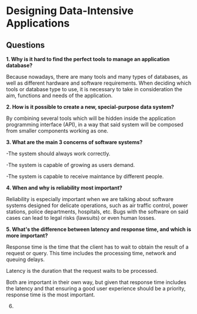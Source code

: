 # Designing Data-Intensive Applications

## Questions

**1. Why is it hard to find the perfect tools to manage an application database?**

Because nowadays, there are many tools and many types of databases, as well as different hardware and software requirements. When deciding which tools or database type to use, it is necessary to take in consideration the aim, functions and needs of the application.

**2. How is it possible to create a new, special-purpose data system?**

By combining several tools which will be hidden inside the application programming interface (API), in a way that said system will be composed from smaller components working as one.


**3. What are the main 3 concerns of software systems?**

  -The system should always work correctly.
  
  -The system is capable of growing as users demand.
  
  -The system is capable to receive maintance by different people.

**4. When and why is reliability most important?**

Reliability is especially important when we are talking about software systems designed for delicate operations, such as air traffic control, power stations, police departments, hospitals, etc. Bugs with the software on said cases can lead to legal risks (lawsuits) or even human losses.

**5. What's the difference between latency and response time, and which is more important?**

Response time is the time that the client has to wait to obtain the result of a request or query. This time includes the processing time, network and queuing delays. 

Latency is the duration that the request waits to be processed.

Both are important in their own way, but given that response time includes the latency and that ensuring a good user experience should be a priority, response time is the most important.

6.

